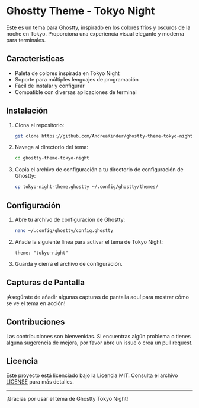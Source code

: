 # Ghostty Theme - Tokyo Night

Este es un tema para Ghostty, inspirado en los colores fríos y oscuros de la noche en Tokyo. Proporciona una experiencia visual elegante y moderna para terminales.

## Características

- Paleta de colores inspirada en Tokyo Night
- Soporte para múltiples lenguajes de programación
- Fácil de instalar y configurar
- Compatible con diversas aplicaciones de terminal

## Instalación

1. Clona el repositorio:

    ```bash
    git clone https://github.com/AndreaKinder/ghostty-theme-tokyo-night.git
    ```

2. Navega al directorio del tema:

    ```bash
    cd ghostty-theme-tokyo-night
    ```

3. Copia el archivo de configuración a tu directorio de configuración de Ghostty:

    ```bash
    cp tokyo-night-theme.ghostty ~/.config/ghostty/themes/
    ```

## Configuración

1. Abre tu archivo de configuración de Ghostty:

    ```bash
    nano ~/.config/ghostty/config.ghostty
    ```

2. Añade la siguiente línea para activar el tema de Tokyo Night:

    ```plaintext
    theme: "tokyo-night"
    ```

3. Guarda y cierra el archivo de configuración.

## Capturas de Pantalla

¡Asegúrate de añadir algunas capturas de pantalla aquí para mostrar cómo se ve el tema en acción!

## Contribuciones

Las contribuciones son bienvenidas. Si encuentras algún problema o tienes alguna sugerencia de mejora, por favor abre un issue o crea un pull request.

## Licencia

Este proyecto está licenciado bajo la Licencia MIT. Consulta el archivo [LICENSE](LICENSE) para más detalles.

---

¡Gracias por usar el tema de Ghostty Tokyo Night! 
